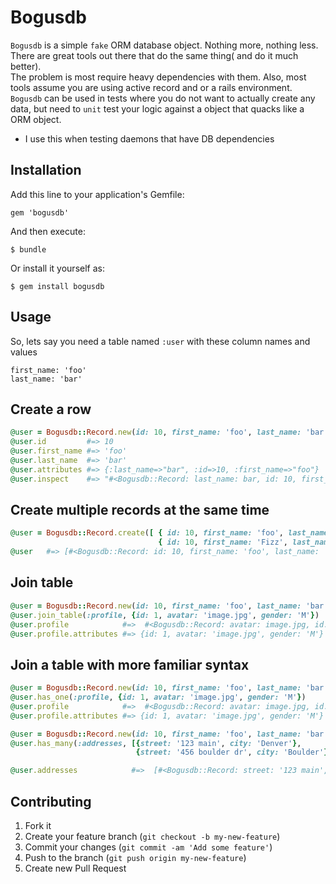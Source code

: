 # Bogusdb

`Bogusdb` is a simple `fake` ORM database object.  Nothing more, nothing less.
There are great tools out there that do the same thing( and do it much better).  
The problem is most require heavy dependencies with them.  Also, most tools assume you are using active record 
and or a rails environment.  `Bogusdb` can be used in tests where you do not want to actually create
any data, but need to `unit` test your logic against a object that quacks like a ORM object.
 

* I use this when testing daemons that have DB dependencies

## Installation

Add this line to your application's Gemfile:

    gem 'bogusdb'

And then execute:

    $ bundle

Or install it yourself as:

    $ gem install bogusdb

## Usage

So, lets say you need a table named `:user` with these column names and values
```
first_name: 'foo'
last_name: 'bar'
```

## Create a row 
```ruby
@user = Bogusdb::Record.new(id: 10, first_name: 'foo', last_name: 'bar')
@user.id         #=> 10
@user.first_name #=> 'foo'
@user.last_name  #=> 'bar'
@user.attributes #=> {:last_name=>"bar", :id=>10, :first_name=>"foo"}
@user.inspect    #=> "#<Bogusdb::Record: last_name: bar, id: 10, first_name: foo"
```
## Create multiple records at the same time
```ruby
@user = Bogusdb::Record.create([ { id: 10, first_name: 'foo', last_name: 'bar' },
                                 { id: 10, first_name: 'Fizz', last_name: 'Buzz' } ])
@user   #=> [#<Bogusdb::Record: id: 10, first_name: 'foo', last_name: 'bar', #<Bogusdb::Record: id: 10, first_name: 'Fizz', last_name: 'Buzz']
```

## Join table
```ruby
@user = Bogusdb::Record.new(id: 10, first_name: 'foo', last_name: 'bar')
@user.join_table(:profile, {id: 1, avatar: 'image.jpg', gender: 'M'})
@user.profile            #=>  #<Bogusdb::Record: avatar: image.jpg, id: 1, gender: m
@user.profile.attributes #=> {id: 1, avatar: 'image.jpg', gender: 'M'}
```

## Join a table with more familiar syntax
```ruby
@user = Bogusdb::Record.new(id: 10, first_name: 'foo', last_name: 'bar')
@user.has_one(:profile, {id: 1, avatar: 'image.jpg', gender: 'M'})
@user.profile            #=>  #<Bogusdb::Record: avatar: image.jpg, id: 1, gender: m
@user.profile.attributes #=> {id: 1, avatar: 'image.jpg', gender: 'M'}
```
```ruby
@user = Bogusdb::Record.new(id: 10, first_name: 'foo', last_name: 'bar')
@user.has_many(:addresses, [{street: '123 main', city: 'Denver'},
                            {street: '456 boulder dr', city: 'Boulder'}])

@user.addresses            #=>  [#<Bogusdb::Record: street: '123 main', city: 'Denver', #<Bogusdb::Record:  street: '456 boulder dr', city: 'Boulder']
```




## Contributing

1. Fork it
2. Create your feature branch (`git checkout -b my-new-feature`)
3. Commit your changes (`git commit -am 'Add some feature'`)
4. Push to the branch (`git push origin my-new-feature`)
5. Create new Pull Request
